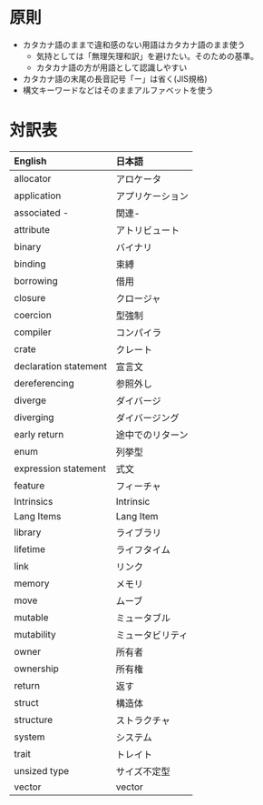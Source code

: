 # 原則

* カタカナ語のままで違和感のない用語はカタカナ語のまま使う
  + 気持としては「無理矢理和訳」を避けたい。そのための基準。
  + カタカナ語の方が用語として認識しやすい
* カタカナ語の末尾の長音記号「ー」は省く(JIS規格)
* 構文キーワードなどはそのままアルファベットを使う

# 対訳表

| English               | 日本語
|:----------------------|:------
| allocator             | アロケータ
| application           | アプリケーション
| associated -          | 関連-
| attribute             | アトリビュート
| binary                | バイナリ
| binding               | 束縛
| borrowing             | 借用
| closure               | クロージャ
| coercion              | 型強制
| compiler              | コンパイラ
| crate                 | クレート
| declaration statement | 宣言文
| dereferencing         | 参照外し
| diverge               | ダイバージ
| diverging             | ダイバージング
| early return          | 途中でのリターン
| enum                  | 列挙型
| expression statement  | 式文
| feature               | フィーチャ
| Intrinsics            | Intrinsic
| Lang Items            | Lang Item
| library               | ライブラリ
| lifetime              | ライフタイム
| link                  | リンク
| memory                | メモリ
| move                  | ムーブ
| mutable               | ミュータブル
| mutability            | ミュータビリティ
| owner                 | 所有者
| ownership             | 所有権
| return                | 返す
| struct                | 構造体
| structure             | ストラクチャ
| system                | システム
| trait                 | トレイト
| unsized type          | サイズ不定型
| vector                | vector

